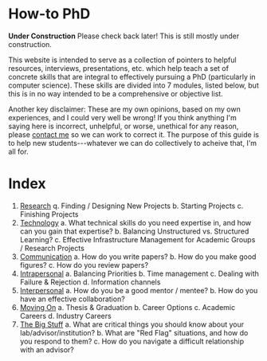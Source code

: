# How-to PhD
**Under Construction** Please check back later! This is still mostly under construction.

This website is intended to serve as a collection of pointers to helpful resources, interviews, presentations,
etc. which help teach a set of concrete skills that are integral to effectively pursuing a PhD (particularly
in computer science). These skills are divided into 7 modules, listed below, but this is in no way intended to
be a comprehensive or objective list.

Another key disclaimer: These are my own opinions, based on my own experiences, and I could very well be
wrong! If you think anything I'm saying here is incorrect, unhelpful, or worse, unethical for any reason,
please [contact me](contact) so we can work to correct it. The purpose of this guide is to help new
students---whatever we can do collectively to acheive that, I'm all for.

# Index
  1. [Research](skill_modules/research)
       q. Finding / Designing New Projects
       b. Starting Projects
       c. Finishing Projects
  2. [Technology](skill_modules/technology)
       a. What technical skills do you need expertise in, and how can you gain that expertise?
       b. Balancing Unstructured vs. Structured Learning?
       c. Effective Infrastructure Management for Academic Groups / Research Projects
  3. [Communication](skill_modules/communication)
       a. How do you write papers?
       b. How do you make good figures?
       c. How do you review papers?
  4. [Intrapersonal](skill_modules/intrapersonal)
       a. Balancing Priorities
       b. Time management
       c. Dealing with Failure & Rejection
       d. Information channels
  5. [Interpersonal](skill_modules/interpersonal)
       a. How do you be a good mentor / mentee?
       b. How do you have an effective collaboration?
  6. [Moving On](skill_modules/moving_on)
       a. Thesis & Graduation
       b. Career Options
       c. Academic Careers
       d. Industry Careers
  7. [The Big Stuff](skill_modules/the_big_stuff)
       a. What are critical things you should know about your lab/advisor/institution?
       b. What are "Red Flag" situations, and how do you respond to them?
       c. How do you navigate a difficult relationship with an advisor?
